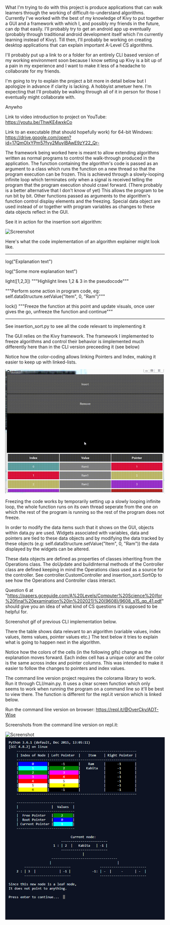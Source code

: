 What I'm trying to do with this project is produce applications that can walk learners through the working of difficult-to-understand algorithms. Currently I've worked with the best of my knowledge of Kivy to put together a GUI and a framework with which I, and possibly my friends in the future, can dp that easily. I'll probably try to get an android app up eventually (probably through traditional android development itself which I'm currently learning instead of Kivy). Till then, I'll probably be working on creating desktop applications that can explain important A-Level CS algorithms.
  
  I'll probably put up a link to or a folder for an entirely CLI based version of my working environment soon because I know setting up Kivy is a bit up of a pain in my experience and I want to make it less of a headache to collaborate for my friends.
  
  I'm going to try to explain the project a bit more in detail below but I apologize in advance if clarity is lacking. A hobbyist ametuer here. I'm expecting  that I'll probably be walking through all of it in person for those I eventually might collaborate with.
  
Anywho

Link to video introduction to project on YouTube: https://youtu.be/ThwKE4wxkCo

Link to an executable (that should hopefully work) for 64-bit Windows: https://drive.google.com/open?id=17QmOIxYPm57fvy2MuyIBAwE9zY22_Qr-

The framework being worked here is meant to allow extending algorithms written as normal programs to control the walk-through produced in the application. The function containing the algorithm's code is passed as an argument to a class which runs the function on a
new thread so that the program execution can be frozen. This is achieved through a slowly-looping infinite loop which terminates only when a signal is received telling the program that the program execution should crawl forward. (There probably is a better alternative that I don't know of yet) This allows the program to be run bit by bit. Other functions passed as arguments to the algorithm's function control display elements and the freezing. Special data object are used instead of or together with program variables as changes to these data objects reflect in the GUI.

See it in action for the insertion sort algorithm:

![Screenshot](GUI3.gif)

Here's what the code implementation of an algorithm explainer might look like.

-----------------------
log("Explanation text") 

log("Some more explanation text")

light([1,2,3]) """Highlight lines 1,2 & 3 in the pseudocode"""

"""Perform some action in program code, eg: self.dataStructure.setValue("Item", 0, "Ram")"""

lock() """Freeze the function at this point and update visuals, once user gives the go, unfreeze the function and continue"""

-----------------------

See insertion_sort.py to see all the code relevant to implementing it

The GUI relies on the Kivy framework.
The framework I implemented to freeze algorithms and control their behavior is iimplemented much differently here than in the CLI version preceeding it (see below)

Notice how the color-coding allows linking Pointers and Index, making it easier to keep up with linked-lists.

![Screenshot](GUI.gif)

Freezing the code works by temporarily setting up a slowly looping infinite loop, the whole function runs on its own thread
seperate from the one on which the rest of the program is running so the rest of the program does not freeze.

In order to modify the data items such that it shows on the GUI, objects within data.py are used. Widgets associated with variables,
data and pointers are tied to these data objects and by modifying the data tracked by these objects (e.g: self.dataStructure.setValue("Item", 0, "Ram")) the data displayed by the widgets can be altered.

These data objects are defined as properties of classes inheriting from the Operations class. The doUpdate and buildInternal methods of the Controller class are defined keeping in mind the Operations class used as a source for the controller. See controller.CustomController and insertion_sort.SortOp to see how the Operations and Controller class interact.

Question 6 at "https://papers.gceguide.com/A%20Levels/Computer%20Science%20(for%20final%20examination%20in%202021)%20(9608)/9608_s15_qp_41.pdf" 
should give you an idea of what kind of CS questions it's supposed to be helpful for.

Screenshot gif of previous CLI implementation below.

There the table shows data relevant to an algorithm (variable values, index values, items values, pointer values etc.)
The text below it tries to explain what is going to happen next in the algorithm. 

Notice how the colors of the cells (in the following gifs) change as the explanation moves forward.
Each index cell has a unique color and the color is the same across index and pointer columns. 
This was intended to make it easier to follow the changes to pointers and index values.

The command line version project requires the colorama library to work.
Run it through CLI/main.py. It uses a clear screen function which 
only seems to work when running the program on a command line so it'll be best to 
view there. The function is different for the repl.it version which is linked below.

Run the command line version on browser: https://repl.it/@OverCky/ADT-Wise

Screenshots from the command line version on repl.it:

![Screenshot](ADTWIse.gif)
![Screenshot](Screenshot1.PNG)


